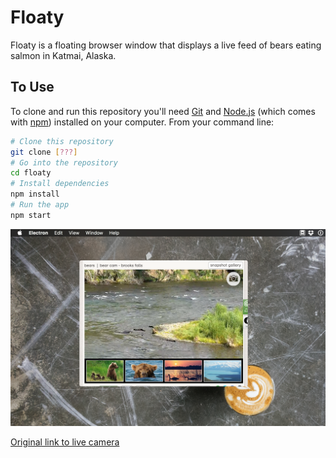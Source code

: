 # Floaty 

Floaty is a floating browser window that displays a live feed of bears eating salmon in Katmai, Alaska.

## To Use

To clone and run this repository you'll need [Git](https://git-scm.com) and [Node.js](https://nodejs.org/en/download/) (which comes with [npm](http://npmjs.com)) installed on your computer. From your command line:

```bash
# Clone this repository
git clone [???]
# Go into the repository
cd floaty
# Install dependencies
npm install
# Run the app
npm start
```

![floaty example](./example.png)

[Original link to live camera](http://explore.org/live-cams/player/brown-bear-salmon-cam-brooks-falls)